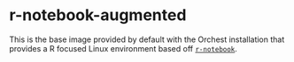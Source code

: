 # r-notebook-augmented

This is the base image provided by default with the Orchest installation that provides a R
focused Linux environment based off
[`r-notebook`](https://jupyter-docker-stacks.readthedocs.io/en/latest/using/selecting.html#jupyter-r-notebook).